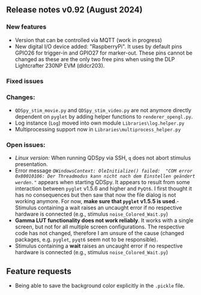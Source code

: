 ## Release notes v0.92 (August 2024)

### New features
- Version that can be controlled via MQTT (work in progress)
- New digital I/O device added: "RaspberryPi". It uses by default pins GPIO26 for trigger-in and GPIO27 for marker-out. These pins cannot be changed as these are the only two free pins when using the DLP Lightcrafter 230NP EVM (dldcr203).

### Fixed issues

### Changes:
- `QDSpy_stim_movie.py` and `QDSpy_stim_video.py` are not anymore directly dependent on `pyglet` by adding helper functions to `renderer_opengl.py`.
- Log instance (`Log`) moved into own module `Libraries\log.helper.py`
- Multiprocessing support now in `Libraries\multiprocess_helper.py`

### Open issues:
- _Linux version:_ When running QDSpy via SSH, `q` does not abort stimulus presentation.
- Error message _`QWindowsContext: OleInitialize() failed:  "COM error 0x80010106: Der Threadmodus kann nicht nach dem Einstellen geändert werden."`_ appears when starting QDSpy. It appears to result from some interaction between `pyglet` v1.5.6 and higher and `PyQt6`. I first thought it has no consequences but then saw that now the file dialog is not working anymore. For now, __make sure that `pyglet` v1.5.5 is used__.- Stimulus containing a wait raises an uncaught error if no respective hardware is connected (e.g., stimulus `noise_Colored_Wait.py`)
- __Gamma LUT functionality does not work reliably__. It works with a single screen, but not for all multiple screen configurations. The respective code has not changed, therefore I am unsure of the cause (changed packages, e.g. `pyglet`, `pyqt6` seem not to be responsible). 
- Stimulus containing a __wait__ raises an uncaught error if no respective hardware is connected (e.g., stimulus `noise_Colored_Wait.py`)

## Feature requests
- Being able to save the background color explicitly in the `.pickle` file.
